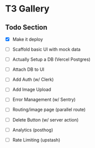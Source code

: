# T3 Gallery

## Todo Section

- [x] Make it deploy
- [ ] Scaffold basic UI with mock data
- [ ] Actually Setup a DB (Vercel Postgres)
- [ ] Attach DB to UI
- [ ] Add Auth (w/ Clerk)
- [ ] Add Image Upload
- [ ] Error Management (w/ Sentry)
- [ ] Routing/image page (parallel route)
- [ ] Delete Button (w/ server action)
- [ ] Analytics (posthog)
- [ ] Rate Limiting (upstash)



